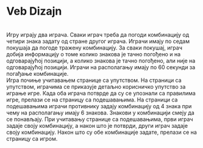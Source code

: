 <h1>Veb Dizajn</h1><br>
Игру играју два играча. Сваки играч треба да погоди комбинацију од четири знака задату од стране
другог играча. Играчи имају по седам покушаја да погоде тражену комбинацију. За сваки покушај,
играч добија информацију о томе колико знакова је тачно погођено и на одговарајућој позицији, а
колико знакова је тачно погођено, али није на одговарајућој позицији. Играчи на располагању имају по
60 секунди за погађање комбинације.
<br>
Игра почиње учитавањем странице са упутством. На страници са упутством, играчима се приказује
детаљно корисничко упутство за играње игре. Када оба играча потврде да су се упознали са правилима
игре, прелази се на страницу са подешавањима. На страници са подешавањима играчи противнику
задају комбинацију од 4 знака при чему на располагању имају 6 знакова. Знакови у комбинацији смеју
да се понављају. При учитавању странице са подешавањима, први играч задаје своју комбинацију, а
након што је потврди, други играч задаје своју комбинацију. Након што су обе комбинације задате,
прелази се на страницу са игром.
